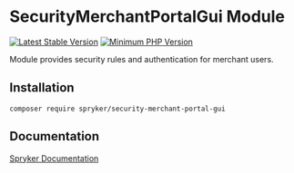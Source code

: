 # SecurityMerchantPortalGui Module
[![Latest Stable Version](https://poser.pugx.org/spryker/security-merchant-portal-gui/v/stable.svg)](https://packagist.org/packages/spryker/security-merchant-portal-gui)
[![Minimum PHP Version](https://img.shields.io/badge/php-%3E%3D%208.3-8892BF.svg)](https://php.net/)

Module provides security rules and authentication for merchant users.

## Installation

```
composer require spryker/security-merchant-portal-gui
```

## Documentation

[Spryker Documentation](https://docs.spryker.com)
